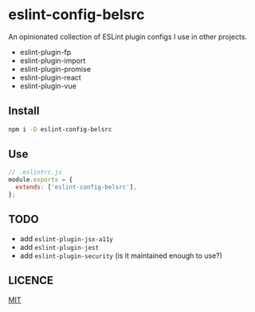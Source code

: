 # eslint-config-belsrc

An opinionated collection of ESLint plugin configs I use in other projects.

* eslint-plugin-fp
* eslint-plugin-import
* eslint-plugin-promise
* eslint-plugin-react
* eslint-plugin-vue

## Install

```bash
npm i -D eslint-config-belsrc
```

## Use

```js
// .eslintrc.js
module.exports = {
  extends: ['eslint-config-belsrc'],
};
```

## TODO

* add `eslint-plugin-jsx-a11y`
* add `eslint-plugin-jest`
* add `eslint-plugin-security` (is it maintained enough to use?)

## LICENCE

[MIT](LICENCE)
